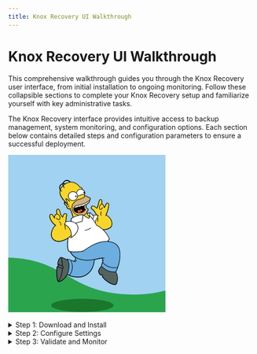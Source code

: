 ```yaml
---
title: Knox Recovery UI Walkthrough
---
```


# Knox Recovery UI Walkthrough

This comprehensive walkthrough guides you through the Knox Recovery user interface, from initial installation to ongoing monitoring. Follow these collapsible sections to complete your Knox Recovery setup and familiarize yourself with key administrative tasks.

The Knox Recovery interface provides intuitive access to backup management, system monitoring, and configuration options. Each section below contains detailed steps and configuration parameters to ensure a successful deployment.

![Homer](../../images/homer.gif)

<details>
<summary>Step 1: Download and Install</summary>

1. Download the Knox installer from [Veracity Downloads](https://downloads.veracity.io/knox).
2. Run the installer:
   ```bash
   sudo ./install-knox.sh
   ```
</details>

<details>
<summary>Step 2: Configure Settings</summary>

| Field          | Description                     | Default Value |
| -------------- | ------------------------------- | ------------- |
| Port           | Port Knox listens on            | 9443          |
| Data Directory | Location for backup metadata    | /var/knox     |
| Enable Logs    | Whether to enable debug logging | true          |

</details>

<details>
<summary>Step 3: Validate and Monitor</summary>

- Access the Knox dashboard at [https://knox.veracity.io](https://knox.veracity.io).
- Check job status, logs, and alerts.
- Export logs for troubleshooting.

</details>

<!-- For tabs, you can use HTML or a Markdown extension if your output supports it. -->